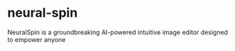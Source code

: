 # neural-spin
NeuralSpin is a groundbreaking AI-powered intuitive image editor designed to empower anyone
